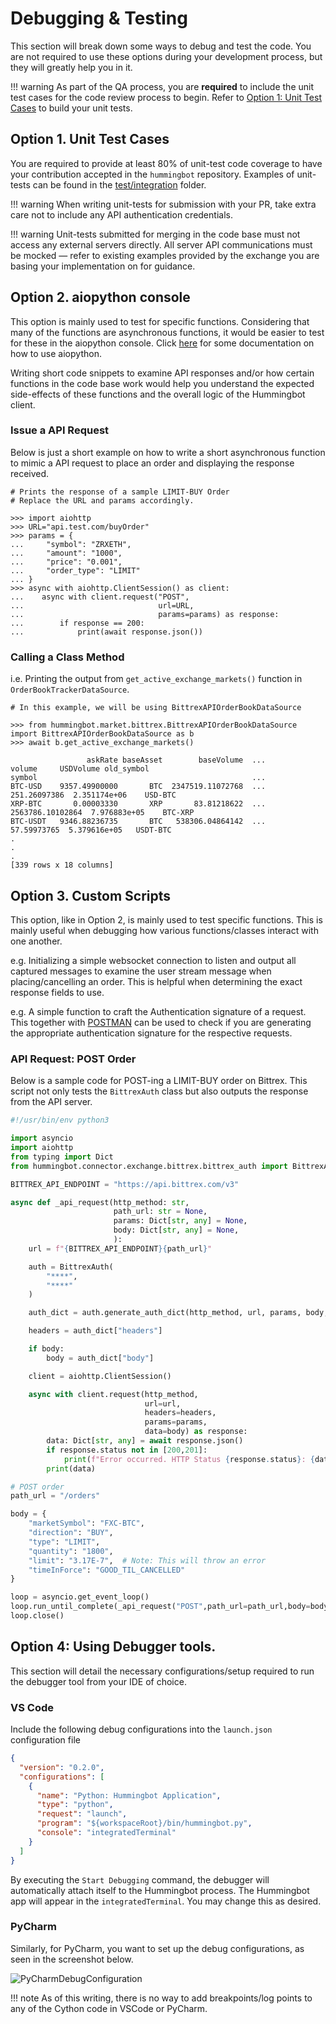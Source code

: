 # Debugging & Testing

This section will break down some ways to debug and test the code. You are not required to use these options during your development process, but they will greatly help you in it.

!!! warning
    As part of the QA process, you are **required** to include the unit test cases for the code review process to begin. Refer to [Option 1: Unit Test Cases](#option-1-unit-test-cases) to build your unit tests.
    
## Option 1. Unit Test Cases

You are required to provide at least 80% of unit-test code coverage to have your contribution accepted in the `hummingbot` repository.
Examples of unit-tests can be found in the [test/integration](https://github.com/hummingbot/hummingbot/tree/master/test/) folder.

!!! warning
    When writing unit-tests for submission with your PR, take extra care not to include any API authentication credentials.

!!! warning
    Unit-tests submitted for merging in the code base must not access any external servers directly. All server API
    communications must be mocked — refer to existing examples provided by the exchange you are basing your implementation on for guidance.

## Option 2. aiopython console
This option is mainly used to test for specific functions. Considering that many of the functions are asynchronous functions, 
it would be easier to test for these in the aiopython console. Click [here](https://aioconsole.readthedocs.io/en/latest/) for some documentation on how to use aiopython.

Writing short code snippets to examine API responses and/or how certain functions in the code base work would help you understand the expected side-effects of these functions and the overall logic of the Hummingbot client.

### Issue a API Request
Below is just a short example on how to write a short asynchronous function to mimic a API request to place an order and displaying the response received.


```python3
# Prints the response of a sample LIMIT-BUY Order
# Replace the URL and params accordingly.

>>> import aiohttp
>>> URL="api.test.com/buyOrder"
>>> params = {
...     "symbol": "ZRXETH",
...     "amount": "1000",
...     "price": "0.001",
...     "order_type": "LIMIT"
... }
>>> async with aiohttp.ClientSession() as client:
...    async with client.request("POST",
...                              url=URL,
...                              params=params) as response:
...        if response == 200:
...            print(await response.json())

```

### Calling a Class Method
i.e. Printing the output from `get_active_exchange_markets()` function in `OrderBookTrackerDataSource`.

```python3
# In this example, we will be using BittrexAPIOrderBookDataSource

>>> from hummingbot.market.bittrex.BittrexAPIOrderBookDataSource import BittrexAPIOrderBookDataSource as b
>>> await b.get_active_exchange_markets() 

                 askRate baseAsset        baseVolume  ...             volume     USDVolume old_symbol
symbol                                                ...
BTC-USD    9357.49900000       BTC  2347519.11072768  ...       251.26097386  2.351174e+06    USD-BTC
XRP-BTC       0.00003330       XRP       83.81218622  ...   2563786.10102864  7.976883e+05    BTC-XRP
BTC-USDT   9346.88236735       BTC   538306.04864142  ...        57.59973765  5.379616e+05   USDT-BTC
.
.
.
[339 rows x 18 columns]
```

## Option 3. Custom Scripts
This option, like in Option 2, is mainly used to test specific functions. This is mainly useful when debugging how various functions/classes interact with one another.

e.g. Initializing a simple websocket connection to listen and output all captured messages to examine the user stream message when placing/cancelling an order. 
This is helpful when determining the exact response fields to use.

e.g. A simple function to craft the Authentication signature of a request. This together with [POSTMAN](https://www.getpostman.com/) can be used to check if you are generating the appropriate authentication signature for the respective requests.

### API Request: POST Order

Below is a sample code for POST-ing a LIMIT-BUY order on Bittrex. This script not only tests the `BittrexAuth` class but also outputs the response from the API server. 

```python
#!/usr/bin/env python3

import asyncio
import aiohttp
from typing import Dict
from hummingbot.connector.exchange.bittrex.bittrex_auth import BittrexAuth

BITTREX_API_ENDPOINT = "https://api.bittrex.com/v3"

async def _api_request(http_method: str,
                       path_url: str = None,
                       params: Dict[str, any] = None,
                       body: Dict[str, any] = None,
                       ):
    url = f"{BITTREX_API_ENDPOINT}{path_url}"

    auth = BittrexAuth(
        "****",
        "****"
    )

    auth_dict = auth.generate_auth_dict(http_method, url, params, body, '')

    headers = auth_dict["headers"]

    if body:
        body = auth_dict["body"]

    client = aiohttp.ClientSession()

    async with client.request(http_method,
                              url=url,
                              headers=headers,
                              params=params,
                              data=body) as response:
        data: Dict[str, any] = await response.json()
        if response.status not in [200,201]:
            print(f"Error occurred. HTTP Status {response.status}: {data}")
        print(data)

# POST order
path_url = "/orders"

body = {
    "marketSymbol": "FXC-BTC",
    "direction": "BUY",
    "type": "LIMIT",
    "quantity": "1800",
    "limit": "3.17E-7",  # Note: This will throw an error
    "timeInForce": "GOOD_TIL_CANCELLED"
}

loop = asyncio.get_event_loop()
loop.run_until_complete(_api_request("POST",path_url=path_url,body=body))
loop.close()


```

## Option 4: Using Debugger tools.

This section will detail the necessary configurations/setup required to run the debugger tool from your IDE of choice.

### VS Code

Include the following debug configurations into the `launch.json` configuration file

```json
{
  "version": "0.2.0",
  "configurations": [
    {
      "name": "Python: Hummingbot Application",
      "type": "python",
      "request": "launch",
      "program": "${workspaceRoot}/bin/hummingbot.py",
      "console": "integratedTerminal"
    }
  ]
}
```

By executing the `Start Debugging` command, the debugger will automatically attach itself to the Hummingbot process.
The Hummingbot app will appear in the `integratedTerminal`. You may change this as desired.

### PyCharm

Similarly, for PyCharm, you want to set up the debug configurations, as seen in the screenshot below.

![PyCharmDebugConfiguration](/assets/img/pycharm-debug-configurations.png)

!!! note
    As of this writing, there is no way to add breakpoints/log points to any of the Cython code in VSCode or PyCharm.
